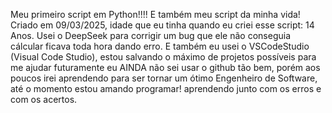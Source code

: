 Meu primeiro script em Python!!!! E também meu script da minha vida! Criado em 09/03/2025, idade que eu tinha quando eu criei esse script: 14 Anos. Usei o DeepSeek para corrigir um bug que ele não conseguia cálcular ficava toda hora dando erro. E também eu usei o VSCodeStudio (Visual Code Studio), estou salvando o máximo de projetos possíveis para me ajudar futuramente eu AINDA não sei usar o github tão bem, porém aos poucos irei aprendendo para ser tornar um ótimo Engenheiro de Software, até o momento estou amando programar! aprendendo junto com os erros e com os acertos.
